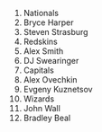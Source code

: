 1. Nationals
  1. Bryce Harper
  2. Steven Strasburg
2. Redskins
  1. Alex Smith
  2. DJ Swearinger
3. Capitals
  1. Alex Ovechkin
  2. Evgeny Kuznetsov
4. Wizards
  1. John Wall
  2. Bradley Beal

